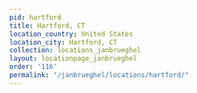 ```yaml
---
pid: hartford
title: Hartford, CT
location_country: United States
location_city: Hartford, CT
collection: locations_janbrueghel
layout: locationpage_janbrueghel
order: '116'
permalink: "/janbrueghel/locations/hartford/"
---
```

